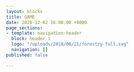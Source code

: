 ```yaml
---
layout: blocks
title: GAME
date: 2020-12-02 16:00:00 +0000
page_sections:
- template: navigation-header
  block: header-1
  logo: "/uploads/2018/06/21/forestry-full.svg"
  navigation: []
published: false

---
```

